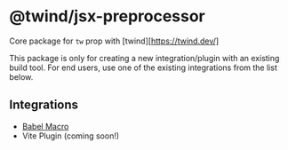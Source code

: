 # @twind/jsx-preprocessor

Core package for `tw` prop with [twind][https://twind.dev/]

This package is only for creating a new integration/plugin with an existing build tool. For end users, use one of the existing integrations from the list below.

## Integrations

- [Babel Macro](../macro/README.md)
- Vite Plugin (coming soon!)
